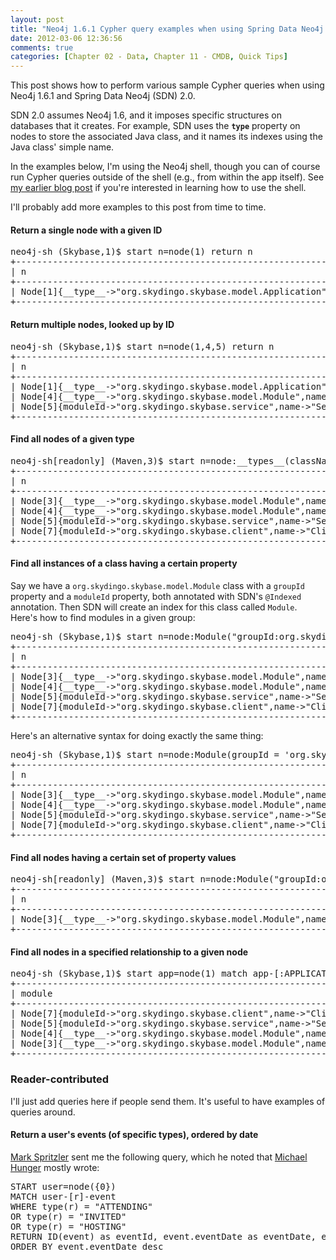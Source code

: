```yaml
---
layout: post
title: "Neo4j 1.6.1 Cypher query examples when using Spring Data Neo4j 2.0"
date: 2012-03-06 12:36:56
comments: true
categories: [Chapter 02 - Data, Chapter 11 - CMDB, Quick Tips]
---
```

This post shows how to perform various sample Cypher queries when using Neo4j 1.6.1 and Spring Data Neo4j (SDN) 2.0.

SDN 2.0 assumes Neo4j 1.6, and it imposes specific structures on databases that it creates. For example, SDN uses the <code>__type__</code> property on nodes to store the associated Java class, and it names its indexes using the Java class' simple name.

In the examples below, I'm using the Neo4j shell, though you can of course run Cypher queries outside of the shell (e.g., from within the app itself). See <a href="http://springinpractice.com/2012/02/12/working-with-the-neo4j-shell/" title="Working with the Neo4j shell">my earlier blog post</a> if you're interested in learning how to use the shell.

I'll probably add more examples to this post from time to time.

<h4>Return a single node with a given ID</h4>

<pre>neo4j-sh (Skybase,1)$ start n=node(1) return n
+------------------------------------------------------------------------------------------------------------------+
| n                                                                                                                |
+------------------------------------------------------------------------------------------------------------------+
| Node[1]{__type__-&gt;"org.skydingo.skybase.model.Application",name-&gt;"Skybase",shortDescription-&gt;"Cloud-based CMDB"} |
+------------------------------------------------------------------------------------------------------------------+</pre>

<h4>Return multiple nodes, looked up by ID</h4>

<pre>neo4j-sh (Skybase,1)$ start n=node(1,4,5) return n
+------------------------------------------------------------------------------------------------------------------------------------------------------------------------------------+
| n                                                                                                                                                                                  |
+------------------------------------------------------------------------------------------------------------------------------------------------------------------------------------+
| Node[1]{__type__-&gt;"org.skydingo.skybase.model.Application",name-&gt;"Skybase",shortDescription-&gt;"Cloud-based CMDB"}                                                                   |
| Node[4]{__type__-&gt;"org.skydingo.skybase.model.Module",name-&gt;"Domain",shortDescription-&gt;"Domain model",moduleId-&gt;"org.skydingo.skybase.domain",groupId-&gt;"org.skydingo.skybase"}     |
| Node[5]{moduleId-&gt;"org.skydingo.skybase.service",name-&gt;"Service",groupId-&gt;"org.skydingo.skybase",shortDescription-&gt;"Service module",__type__-&gt;"org.skydingo.skybase.model.Module"} |
+------------------------------------------------------------------------------------------------------------------------------------------------------------------------------------+</pre>

<h4>Find all nodes of a given type</h4>

<pre>neo4j-sh[readonly] (Maven,3)$ start n=node:__types__(className="org.skydingo.skybase.model.Module") return n
+------------------------------------------------------------------------------------------------------------------------------------------------------------------------------------+
| n                                                                                                                                                                                  |
+------------------------------------------------------------------------------------------------------------------------------------------------------------------------------------+
| Node[3]{__type__-&gt;"org.skydingo.skybase.model.Module",name-&gt;"Maven",shortDescription-&gt;"Maven plugins",moduleId-&gt;"skybase-maven-plugin",groupId-&gt;"org.skydingo.skybase"}            |
| Node[4]{__type__-&gt;"org.skydingo.skybase.model.Module",name-&gt;"Domain",shortDescription-&gt;"Domain model",moduleId-&gt;"org.skydingo.skybase.domain",groupId-&gt;"org.skydingo.skybase"}     |
| Node[5]{moduleId-&gt;"org.skydingo.skybase.service",name-&gt;"Service",groupId-&gt;"org.skydingo.skybase",shortDescription-&gt;"Service module",__type__-&gt;"org.skydingo.skybase.model.Module"} |
| Node[7]{moduleId-&gt;"org.skydingo.skybase.client",name-&gt;"Client",groupId-&gt;"org.skydingo.skybase",shortDescription-&gt;"Client module",__type__-&gt;"org.skydingo.skybase.model.Module"}    |
+------------------------------------------------------------------------------------------------------------------------------------------------------------------------------------+</pre>

<h4>Find all instances of a class having a certain property</h4>

Say we have a <code>org.skydingo.skybase.model.Module</code> class with a <code>groupId</code> property and a <code>moduleId</code> property, both annotated with SDN's <code>@Indexed</code> annotation. Then SDN will create an index for this class called <code>Module</code>. Here's how to find modules in a given group:

<pre>neo4j-sh (Skybase,1)$ start n=node:Module("groupId:org.skydingo.skybase") return n
+------------------------------------------------------------------------------------------------------------------------------------------------------------------------------------+
| n                                                                                                                                                                                  |
+------------------------------------------------------------------------------------------------------------------------------------------------------------------------------------+
| Node[3]{__type__-&gt;"org.skydingo.skybase.model.Module",name-&gt;"Maven",shortDescription-&gt;"Maven plugins",moduleId-&gt;"skybase-maven-plugin",groupId-&gt;"org.skydingo.skybase"}            |
| Node[4]{__type__-&gt;"org.skydingo.skybase.model.Module",name-&gt;"Domain",shortDescription-&gt;"Domain model",moduleId-&gt;"org.skydingo.skybase.domain",groupId-&gt;"org.skydingo.skybase"}     |
| Node[5]{moduleId-&gt;"org.skydingo.skybase.service",name-&gt;"Service",groupId-&gt;"org.skydingo.skybase",shortDescription-&gt;"Service module",__type__-&gt;"org.skydingo.skybase.model.Module"} |
| Node[7]{moduleId-&gt;"org.skydingo.skybase.client",name-&gt;"Client",groupId-&gt;"org.skydingo.skybase",shortDescription-&gt;"Client module",__type__-&gt;"org.skydingo.skybase.model.Module"}    |
+------------------------------------------------------------------------------------------------------------------------------------------------------------------------------------+</pre>

Here's an alternative syntax for doing exactly the same thing:

<pre>neo4j-sh (Skybase,1)$ start n=node:Module(groupId = 'org.skydingo.skybase') return n
+------------------------------------------------------------------------------------------------------------------------------------------------------------------------------------+
| n                                                                                                                                                                                  |
+------------------------------------------------------------------------------------------------------------------------------------------------------------------------------------+
| Node[3]{__type__-&gt;"org.skydingo.skybase.model.Module",name-&gt;"Maven",shortDescription-&gt;"Maven plugins",moduleId-&gt;"skybase-maven-plugin",groupId-&gt;"org.skydingo.skybase"}            |
| Node[4]{__type__-&gt;"org.skydingo.skybase.model.Module",name-&gt;"Domain",shortDescription-&gt;"Domain model",moduleId-&gt;"org.skydingo.skybase.domain",groupId-&gt;"org.skydingo.skybase"}     |
| Node[5]{moduleId-&gt;"org.skydingo.skybase.service",name-&gt;"Service",groupId-&gt;"org.skydingo.skybase",shortDescription-&gt;"Service module",__type__-&gt;"org.skydingo.skybase.model.Module"} |
| Node[7]{moduleId-&gt;"org.skydingo.skybase.client",name-&gt;"Client",groupId-&gt;"org.skydingo.skybase",shortDescription-&gt;"Client module",__type__-&gt;"org.skydingo.skybase.model.Module"}    |
+------------------------------------------------------------------------------------------------------------------------------------------------------------------------------------+</pre>

<h4>Find all nodes having a certain set of property values</h4>

<pre>neo4j-sh[readonly] (Maven,3)$ start n=node:Module("groupId:org.skydingo.skybase, moduleId:skybase-maven-plugin") return n  
+-------------------------------------------------------------------------------------------------------------------------------------------------------------------------+
| n                                                                                                                                                                       |
+-------------------------------------------------------------------------------------------------------------------------------------------------------------------------+
| Node[3]{__type__-&gt;"org.skydingo.skybase.model.Module",name-&gt;"Maven",shortDescription-&gt;"Maven plugins",moduleId-&gt;"skybase-maven-plugin",groupId-&gt;"org.skydingo.skybase"} |
+-------------------------------------------------------------------------------------------------------------------------------------------------------------------------+</pre>

<h4>Find all nodes in a specified relationship to a given node</h4>

<pre>neo4j-sh (Skybase,1)$ start app=node(1) match app-[:APPLICATION_MODULE]-&gt;module return module
+------------------------------------------------------------------------------------------------------------------------------------------------------------------------------------+
| module                                                                                                                                                                             |
+------------------------------------------------------------------------------------------------------------------------------------------------------------------------------------+
| Node[7]{moduleId-&gt;"org.skydingo.skybase.client",name-&gt;"Client",groupId-&gt;"org.skydingo.skybase",shortDescription-&gt;"Client module",__type__-&gt;"org.skydingo.skybase.model.Module"}    |
| Node[5]{moduleId-&gt;"org.skydingo.skybase.service",name-&gt;"Service",groupId-&gt;"org.skydingo.skybase",shortDescription-&gt;"Service module",__type__-&gt;"org.skydingo.skybase.model.Module"} |
| Node[4]{__type__-&gt;"org.skydingo.skybase.model.Module",name-&gt;"Domain",shortDescription-&gt;"Domain model",moduleId-&gt;"org.skydingo.skybase.domain",groupId-&gt;"org.skydingo.skybase"}     |
| Node[3]{__type__-&gt;"org.skydingo.skybase.model.Module",name-&gt;"Maven",shortDescription-&gt;"Maven plugins",moduleId-&gt;"skybase-maven-plugin",groupId-&gt;"org.skydingo.skybase"}            |
+------------------------------------------------------------------------------------------------------------------------------------------------------------------------------------+</pre>

<h3>Reader-contributed</h3>

I'll just add queries here if people send them. It's useful to have examples of queries around.

<h4>Return a user's events (of specific types), ordered by date</h4>

<a href="https://twitter.com/#!/bytor99999">Mark Spritzler</a> sent me the following query, which he noted that <a href="https://twitter.com/#!/mesirii">Michael Hunger</a> mostly wrote:

<pre>START user=node({0})
MATCH user-[r]-event
WHERE type(r) = "ATTENDING"
OR type(r) = "INVITED"
OR type(r) = "HOSTING"
RETURN ID(event) as eventId, event.eventDate as eventDate, event.title as eventName, type(r) as eventUserType
ORDER BY event.eventDate desc</pre>
